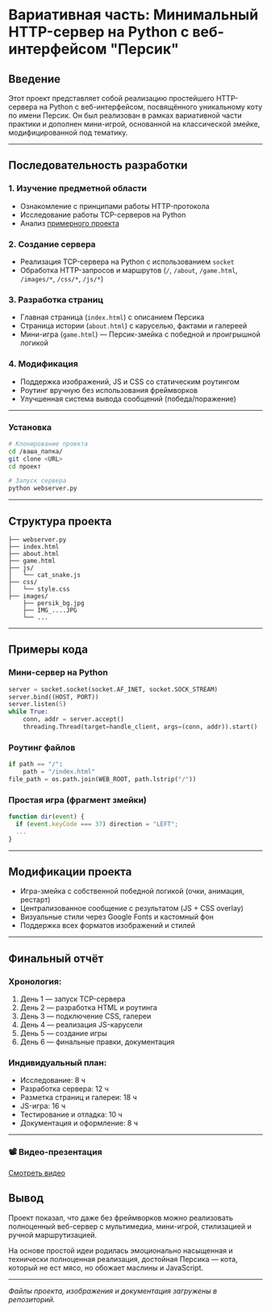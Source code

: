 # Вариативная часть: Минимальный HTTP-сервер на Python с веб-интерфейсом "Персик"

## Введение
Этот проект представляет собой реализацию простейшего HTTP-сервера на Python с веб-интерфейсом, посвящённого уникальному коту по имени Персик. Он был реализован в рамках вариативной части практики и дополнен мини-игрой, основанной на классической змейке, модифицированной под тематику.

---

## Последовательность разработки

### 1. Изучение предметной области
- Ознакомление с принципами работы HTTP-протокола
- Исследование работы TCP-серверов на Python
- Анализ [примерного проекта](https://joaoventura.net/blog/2017/python-webserver/)

### 2. Создание сервера
- Реализация TCP-сервера на Python с использованием `socket`
- Обработка HTTP-запросов и маршрутов (`/`, `/about`, `/game.html`, `/images/*`, `/css/*`, `/js/*`)

### 3. Разработка страниц
- Главная страница (`index.html`) с описанием Персика
- Страница истории (`about.html`) с каруселью, фактами и галереей
- Мини-игра (`game.html`) — Персик-змейка с победной и проигрышной логикой

### 4. Модификация
- Поддержка изображений, JS и CSS со статическим роутингом
- Роутинг вручную без использования фреймворков
- Улучшенная система вывода сообщений (победа/поражение)

---


### Установка
```bash
# Клонирование проекта
cd /ваша_папка/
git clone <URL>
cd проект

# Запуск сервера
python webserver.py
```

---

## Структура проекта
```
├── webserver.py
├── index.html
├── about.html
├── game.html
├── js/
│   └── cat_snake.js
├── css/
│   └── style.css
├── images/
    ├── persik_bg.jpg
    ├── IMG_....JPG
    └── ...
```

---

## Примеры кода

### Мини-сервер на Python
```python
server = socket.socket(socket.AF_INET, socket.SOCK_STREAM)
server.bind((HOST, PORT))
server.listen(5)
while True:
    conn, addr = server.accept()
    threading.Thread(target=handle_client, args=(conn, addr)).start()
```

### Роутинг файлов
```python
if path == "/":
    path = "/index.html"
file_path = os.path.join(WEB_ROOT, path.lstrip("/"))
```

### Простая игра (фрагмент змейки)
```javascript
function dir(event) {
  if (event.keyCode === 37) direction = "LEFT";
  ...
}
```

---

## Модификации проекта
- Игра-змейка с собственной победной логикой (очки, анимация, рестарт)
- Централизованное сообщение с результатом (JS + CSS overlay)
- Визуальные стили через Google Fonts и кастомный фон
- Поддержка всех форматов изображений и стилей

---

## Финальный отчёт

### Хронология:
1. День 1 — запуск TCP-сервера
2. День 2 — разработка HTML и роутинга
3. День 3 — подключение CSS, галереи
4. День 4 — реализация JS-карусели
5. День 5 — создание игры
6. День 6 — финальные правки, документация

### Индивидуальный план:
- Исследование: 8 ч
- Разработка сервера: 12 ч
- Разметка страниц и галереи: 18 ч
- JS-игра: 16 ч
- Тестирование и отладка: 10 ч
- Документация и оформление: 8 ч

---

### 📽️ Видео-презентация
[Смотреть видео](./docs/img/demo.mp4)

## Вывод
Проект показал, что даже без фреймворков можно реализовать полноценный веб-сервер с мультимедиа, мини-игрой, стилизацией и ручной маршрутизацией.

На основе простой идеи родилась эмоционально насыщенная и технически полноценная реализация, достойная Персика — кота, который не ест мясо, но обожает маслины и JavaScript.

---

_Файлы проекта, изображения и документация загружены в репозиторий._
